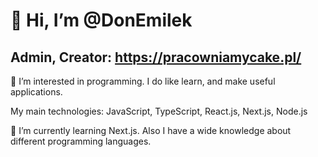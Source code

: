 # 👋 Hi, I’m @DonEmilek

## Admin, Creator: https://pracowniamycake.pl/

👀 I’m interested in programming. I do like learn, and make useful applications. 

My main technologies: JavaScript, TypeScript, React.js, Next.js, Node.js

🌱 I’m currently learning Next.js. Also I have a wide knowledge about different programming languages.
